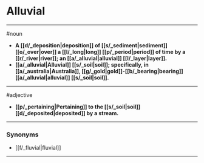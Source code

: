 # Alluvial
---
#noun
- **A [[d/_deposition|deposition]] of [[s/_sediment|sediment]] [[o/_over|over]] a [[l/_long|long]] [[p/_period|period]] of time by a [[r/_river|river]]; an [[a/_alluvial|alluvial]] [[l/_layer|layer]].**
- **[[a/_alluvial|Alluvial]] [[s/_soil|soil]]; specifically, in [[a/_australia|Australia]], [[g/_gold|gold]]-[[b/_bearing|bearing]] [[a/_alluvial|alluvial]] [[s/_soil|soil]].**
---
#adjective
- **[[p/_pertaining|Pertaining]] to the [[s/_soil|soil]] [[d/_deposited|deposited]] by a stream.**
---
### Synonyms
- [[f/_fluvial|fluvial]]
---
